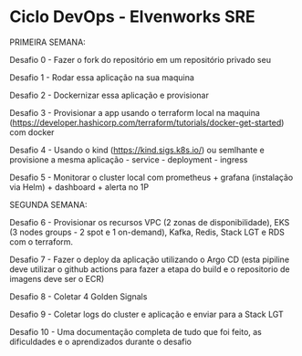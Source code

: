 # Ciclo DevOps - Elvenworks SRE

PRIMEIRA SEMANA:

Desafio 0 - Fazer o fork do repositório em um repositório privado seu

Desafio 1 - Rodar essa aplicação na sua maquina

Desafio 2 - Dockernizar essa aplicação e provisionar

Desafio 3 - Provisionar a app  usando o terraform local na maquina (https://developer.hashicorp.com/terraform/tutorials/docker-get-started) com docker

Desafio 4 - Usando o kind (https://kind.sigs.k8s.io/) ou semlhante e provisione a mesma aplicação - service - deployment - ingress

Desafio 5 - Monitorar o cluster local com prometheus + grafana (instalação via Helm) + dashboard + alerta no 1P

SEGUNDA SEMANA:

Desafio 6 - Provisionar os recursos VPC (2 zonas de disponibilidade), EKS (3 nodes groups - 2 spot e 1 on-demand), Kafka, Redis, Stack LGT e RDS com o terraform.

Desafio 7 - Fazer o deploy da aplicação utilizando o Argo CD (esta pipiline deve utilizar o github actions para fazer a etapa do build e o repositorio de imagens deve ser o ECR)

Desafio 8 - Coletar 4 Golden Signals

Desafio 9 - Coletar logs do cluster e aplicação e enviar para a Stack LGT

Desafio 10 - Uma documentação completa de tudo que foi feito, as dificuldades e o aprendizados durante o desafio
